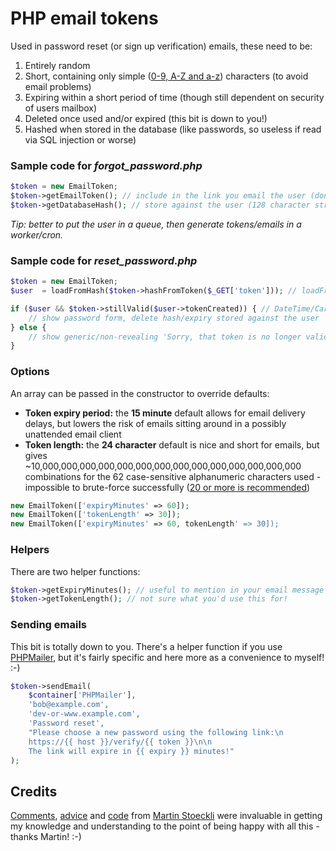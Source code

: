 # PHP email tokens

Used in password reset (or sign up verification) emails, these need to be:

1. Entirely random
2. Short, containing only simple ([0-9, A-Z and a-z](https://www.wikidata.org/wiki/Q809817)) characters (to avoid email problems)
3. Expiring within a short period of time (though still dependent on security of users mailbox)
4. Deleted once used and/or expired (this bit is down to you!)
5. Hashed when stored in the database (like passwords, so useless if read via SQL injection or worse)

### Sample code for *forgot_password.php*

```php
$token = new EmailToken;
$token->getEmailToken(); // include in the link you email the user (don't store anywhere!)
$token->getDatabaseHash(); // store against the user (128 character string) along with `tokenCreated`
```

*Tip: better to put the user in a queue, then generate tokens/emails in a worker/cron.*

### Sample code for *reset_password.php*

```php
$token = new EmailToken;
$user  = loadFromHash($token->hashFromToken($_GET['token'])); // loadFromHash() is pseudo code, your bit!

if ($user && $token->stillValid($user->tokenCreated)) { // DateTime/Carbon parameter (or validate in your SQL query)
    // show password form, delete hash/expiry stored against the user
} else {
    // show generic/non-revealing 'Sorry, that token is no longer valid' message  
}
```

### Options

An array can be passed in the constructor to override defaults:

- **Token expiry period:** the **15 minute** default allows for email delivery delays, but lowers the risk of emails sitting around in a possibly unattended email client
- **Token length:** the **24 character** default is nice and short for emails, but gives ~10,000,000,000,000,000,000,000,000,000,000,000,000,000,000 combinations for the 62 case-sensitive alphanumeric characters used - impossible to brute-force successfully ([20 or more is recommended](https://stackoverflow.com/questions/20013672/best-practice-on-generating-reset-password-tokens))

```php
new EmailToken(['expiryMinutes' => 60]);
new EmailToken(['tokenLength' => 30]);
new EmailToken(['expiryMinutes' => 60, tokenLength' => 30]);
```

### Helpers

There are two helper functions:

```php
$token->getExpiryMinutes(); // useful to mention in your email message
$token->getTokenLength(); // not sure what you'd use this for!
```

### Sending emails

This bit is totally down to you. There's a helper function if you use [PHPMailer](https://github.com/PHPMailer/PHPMailer), but it's fairly specific and here more as a convenience to myself! :-)

```php
$token->sendEmail(
    $container['PHPMailer'],
    'bob@example.com',
    'dev-or-www.example.com',
    'Password reset',
    "Please choose a new password using the following link:\n
    https://{{ host }}/verify/{{ token }}\n\n
    The link will expire in {{ expiry }} minutes!"
);
```

## Credits

[Comments](https://stackoverflow.com/questions/20013672/best-practice-on-generating-reset-password-tokens), [advice](https://security.stackexchange.com/questions/86913/should-password-reset-tokens-be-hashed-when-stored-in-a-database) and [code](https://security.stackexchange.com/questions/86913/should-password-reset-tokens-be-hashed-when-stored-in-a-database) from [Martin Stoeckli](https://www.martinstoeckli.ch/) were invaluable in getting my knowledge and understanding to the point of being happy with all this - thanks Martin! :-)
